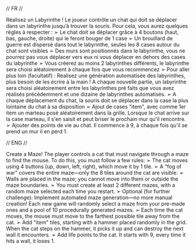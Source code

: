 //     FR      //

Réalisez un Labyrinthe !
Le joueur contrôle un chat qui doit se déplacer dans un labyrinthe jusqu’à trouver
la souris. Pour cela, vous aurez quelques règles à respecter :
➢ Le chat doit se déplacer grâce à 4 boutons (haut, bas, gauche, droite) qui le
feront bouger de 1 case
➢ Un brouillard de guerre est dispersé dans tout le labyrinthe, seules les 8 cases
autour du chat sont visibles
➢ Des murs sont positionnés dans le labyrinthe, vous ne pourrez pas vous
déplacer vers eux ni vous déplacer en dehors des cases du labyrinthe
➢ Vous créerez au moins 2 labyrinthes différents, le labyrinthe sera choisi
aléatoirement à chaque fois que vous recommencez
➢ Pour aller plus loin (facultatif) : Réalisez une génération automatisée des
labyrinthes, plus besoin de les écrire à la main ! A chaque nouvelle partie, un
labyrinthe sera choisi aléatoirement entre les labyrinthes pré faits que vous
avez réalisés précédemment et une dizaine de labyrinthes automatisés.
➢ A chaque déplacement du chat, la souris doit se déplacer dans la case la plus lointaine du chat à sa disposition
➢ Ajout de cases "item", avec comme 1er item un marteau posé aléatoirement dans la grille. Lorsque le chat arrive sur la case marteau, il s'en saisit et peut briser le prochain mur qu'il rencontre.
➢ Ajouter des points de vie au chat. Il commence à 9, à chaque fois qu'il se prend un mur il en perd 1.


//     ENG      //

Create a Maze!
The player controls a cat that must navigate through a maze to find the mouse. To do this, you must follow a few rules:
➢ The cat moves using 4 buttons (up, down, left, right), which move it by 1 tile.
➢ A "fog of war" covers the entire maze—only the 8 tiles around the cat are visible.
➢ Walls are placed in the maze; you cannot move into them or outside the maze boundaries.
➢ You must create at least 2 different mazes, with a random maze selected each time you restart.
➢ Optional (for further challenge): Implement automated maze generation—no more manual creation! Each new game will randomly select a maze from your pre-made ones and a pool of 10 procedurally generated mazes.
➢ Each time the cat moves, the mouse must move to the farthest possible tile away from the cat.
➢ Add "item" tiles, starting with a hammer placed randomly in the grid. When the cat steps on the hammer, it picks it up and can destroy the next wall it encounters.
➢ Add life points to the cat. It starts with 9, every time it hits a wall, it loses 1.

